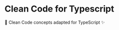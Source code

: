 # Clean Code for Typescript
:put_litter_in_its_place: Clean Code concepts adapted for TypeScript :sparkles:

